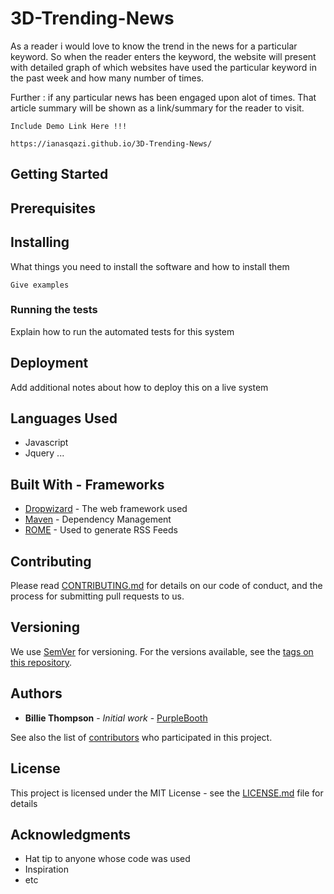 # 3D-Trending-News


As a reader i would love to know the trend in the news for a particular keyword. So when the reader enters the keyword, the website will present with detailed graph of which websites have used the particular keyword in the past week and how many number of times. 

Further : if any particular news has been engaged upon alot of times. That article summary will be shown as a link/summary for the reader to visit. 

```
Include Demo Link Here !!!

https://ianasqazi.github.io/3D-Trending-News/

```


## Getting Started 

## Prerequisites 

## Installing 

What things you need to install the software and how to install them

```
Give examples
```

### Running the tests

Explain how to run the automated tests for this system


## Deployment

Add additional notes about how to deploy this on a live system

## Languages Used 

* Javascript 
* Jquery 
... 

## Built With - Frameworks

* [Dropwizard](http://www.dropwizard.io/1.0.2/docs/) - The web framework used
* [Maven](https://maven.apache.org/) - Dependency Management
* [ROME](https://rometools.github.io/rome/) - Used to generate RSS Feeds

## Contributing

Please read [CONTRIBUTING.md](https://gist.github.com/PurpleBooth/b24679402957c63ec426) for details on our code of conduct, and the process for submitting pull requests to us.

## Versioning

We use [SemVer](http://semver.org/) for versioning. For the versions available, see the [tags on this repository](https://github.com/your/project/tags). 

## Authors

* **Billie Thompson** - *Initial work* - [PurpleBooth](https://github.com/PurpleBooth)

See also the list of [contributors](https://github.com/your/project/contributors) who participated in this project.

## License

This project is licensed under the MIT License - see the [LICENSE.md](LICENSE.md) file for details

## Acknowledgments

* Hat tip to anyone whose code was used
* Inspiration
* etc


